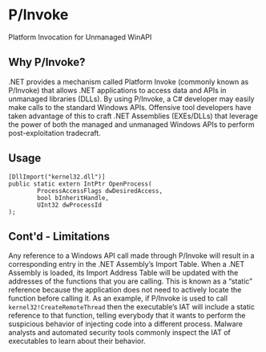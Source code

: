 # P/Invoke
Platform Invocation for Unmanaged WinAPI

## Why P/Invoke?
.NET provides a mechanism called Platform Invoke (commonly known as P/Invoke) that allows .NET applications to access data and APIs in unmanaged libraries (DLLs). By using P/Invoke, a C# developer may easily make calls to the standard Windows APIs. Offensive tool developers have taken advantage of this to craft .NET Assemblies (EXEs/DLLs) that leverage the power of both the managed and unmanaged Windows APIs to perform post-exploitation tradecraft.

## Usage
```
[DllImport("kernel32.dll")]
public static extern IntPtr OpenProcess(
        ProcessAccessFlags dwDesiredAccess,
        bool bInheritHandle,
        UInt32 dwProcessId
);
```

## Cont'd - Limitations
Any reference to a Windows API call made through P/Invoke will result in a corresponding entry in the .NET Assembly’s Import Table. When a .NET Assembly is loaded, its Import Address Table will be updated with the addresses of the functions that you are calling. This is known as a “static” reference because the application does not need to actively locate the function before calling it. 
As an example, if P/Invoke is used to call `kernel32!CreateRemoteThread` then the executable’s IAT will include a static reference to that function, telling everybody that it wants to perform the suspicious behavior of injecting code into a different process. Malware analysts and automated security tools commonly inspect the IAT of executables to learn about their behavior.
